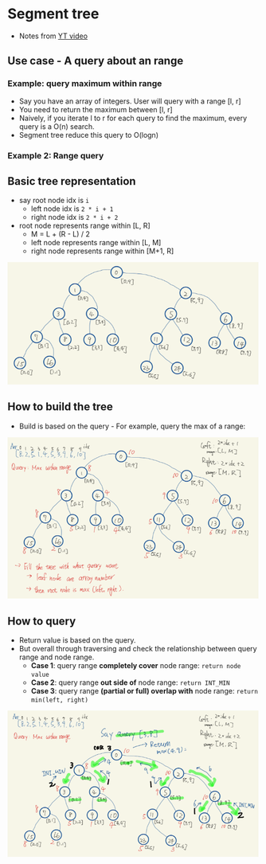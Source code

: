 # Segment tree
- Notes from [YT video](https://youtu.be/-dUiRtJ8ot0)

## Use case - A query about an range
### Example: query maximum within range
- Say you have an array of integers. User will query with a range [l, r]
- You need to return the maximum between [l, r]
- Naively, if you iterate l to r for each query to find the maximum, every query is a O(n) search.
- Segment tree reduce this query to O(logn)

### Example 2: Range query

## Basic tree representation
- say root node idx is `i`
  - left node idx is `2 * i + 1`
  - right node idx is `2 * i + 2`
- root node represents range within [L, R]
  - M = L + (R - L) / 2
  - left node represents range within [L, M]
  - right node represents range within [M+1, R]

![](../srcs/segment_tree_basic_structure.png)

## How to build the tree
- Build is based on the query - For example, query the max of a range:

![](../srcs/segment_tree_build.png)

## How to query
- Return value is based on the query.
- But overall through traversing and check the relationship between query range and node range.
  - **Case 1**: query range **completely cover** node range: `return node value`
  - **Case 2**: query range **out side of** node range: `return INT_MIN`
  - **Case 3**: query range **(partial or full) overlap with** node range: `return min(left, right)`

![](../srcs/segment_tree_query.png)